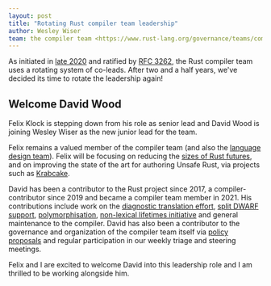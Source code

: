 ```yaml
---
layout: post
title: "Rotating Rust compiler team leadership"
author: Wesley Wiser
team: the compiler team <https://www.rust-lang.org/governance/teams/compiler>
---
```


As initiated in [late 2020] and ratified by [RFC 3262], the Rust compiler team uses a rotating system of co-leads.
After two and a half years, we've decided its time to rotate the leadership again!

## Welcome David Wood

Felix Klock is stepping down from his role as senior lead and David Wood is joining Wesley Wiser as the new junior lead for the team. 

Felix remains a valued member of the compiler team (and also the [language design team]).
Felix will be focusing on reducing the [sizes of Rust futures], and on improving the state of the art for authoring Unsafe Rust, via projects such as [Krabcake].

David has been a contributor to the Rust project since 2017, a compiler-contributor since 2019 and became a compiler team member in 2021.
His contributions include work on the [diagnostic translation effort], [split DWARF support], [polymorphisation], [non-lexical lifetimes initiative] and general maintenance to the compiler. 
David has also been a contributor to the governance and organization of the compiler team itself via [policy proposals] and regular participation in our weekly triage and steering meetings.

Felix and I are excited to welcome David into this leadership role and I am thrilled to be working alongside him.

[late 2020]: https://blog.rust-lang.org/inside-rust/2020/12/14/changes-to-compiler-team.html
[RFC 3262]: https://rust-lang.github.io/rfcs/3262-compiler-team-rolling-leads.html
[language design team]: https://lang-team.rust-lang.org/
[sizes of Rust futures]: https://github.com/rust-lang/rust/issues/69826 
[Krabcake]: https://github.com/pnkfelix/krabcake#what-is-this-krabcake
[diagnostic translation effort]: https://blog.rust-lang.org/inside-rust/2022/08/16/diagnostic-effort.html
[split DWARF support]: https://github.com/rust-lang/rust/pull/98051#issuecomment-1153776677
[polymorphisation]: https://davidtw.co/media/masters_dissertation.pdf
[non-lexical lifetimes initiative]: https://blog.rust-lang.org/2018/12/06/Rust-1.31-and-rust-2018.html#non-lexical-lifetimes
[policy proposals]: https://github.com/rust-lang/rust-forge/pull/639
